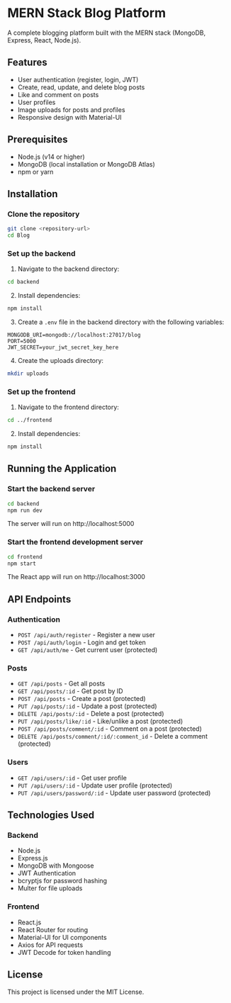 # MERN Stack Blog Platform

A complete blogging platform built with the MERN stack (MongoDB, Express, React, Node.js).

## Features

- User authentication (register, login, JWT)
- Create, read, update, and delete blog posts
- Like and comment on posts
- User profiles
- Image uploads for posts and profiles
- Responsive design with Material-UI

## Prerequisites

- Node.js (v14 or higher)
- MongoDB (local installation or MongoDB Atlas)
- npm or yarn

## Installation

### Clone the repository

```bash
git clone <repository-url>
cd Blog
```

### Set up the backend

1. Navigate to the backend directory:
```bash
cd backend
```

2. Install dependencies:
```bash
npm install
```

3. Create a `.env` file in the backend directory with the following variables:
```
MONGODB_URI=mongodb://localhost:27017/blog
PORT=5000
JWT_SECRET=your_jwt_secret_key_here
```

4. Create the uploads directory:
```bash
mkdir uploads
```

### Set up the frontend

1. Navigate to the frontend directory:
```bash
cd ../frontend
```

2. Install dependencies:
```bash
npm install
```

## Running the Application

### Start the backend server

```bash
cd backend
npm run dev
```

The server will run on http://localhost:5000

### Start the frontend development server

```bash
cd frontend
npm start
```

The React app will run on http://localhost:3000

## API Endpoints

### Authentication
- `POST /api/auth/register` - Register a new user
- `POST /api/auth/login` - Login and get token
- `GET /api/auth/me` - Get current user (protected)

### Posts
- `GET /api/posts` - Get all posts
- `GET /api/posts/:id` - Get post by ID
- `POST /api/posts` - Create a post (protected)
- `PUT /api/posts/:id` - Update a post (protected)
- `DELETE /api/posts/:id` - Delete a post (protected)
- `PUT /api/posts/like/:id` - Like/unlike a post (protected)
- `POST /api/posts/comment/:id` - Comment on a post (protected)
- `DELETE /api/posts/comment/:id/:comment_id` - Delete a comment (protected)

### Users
- `GET /api/users/:id` - Get user profile
- `PUT /api/users/:id` - Update user profile (protected)
- `PUT /api/users/password/:id` - Update user password (protected)

## Technologies Used

### Backend
- Node.js
- Express.js
- MongoDB with Mongoose
- JWT Authentication
- bcryptjs for password hashing
- Multer for file uploads

### Frontend
- React.js
- React Router for routing
- Material-UI for UI components
- Axios for API requests
- JWT Decode for token handling

## License

This project is licensed under the MIT License.
